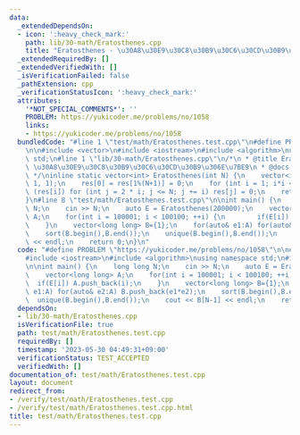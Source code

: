 ```yaml
---
data:
  _extendedDependsOn:
  - icon: ':heavy_check_mark:'
    path: lib/30-math/Eratosthenes.cpp
    title: "Eratosthenes - \u30A8\u30E9\u30C8\u30B9\u30C6\u30CD\u30B9\u306E\u7BE9"
  _extendedRequiredBy: []
  _extendedVerifiedWith: []
  _isVerificationFailed: false
  _pathExtension: cpp
  _verificationStatusIcon: ':heavy_check_mark:'
  attributes:
    '*NOT_SPECIAL_COMMENTS*': ''
    PROBLEM: https://yukicoder.me/problems/no/1058
    links:
    - https://yukicoder.me/problems/no/1058
  bundledCode: "#line 1 \"test/math/Eratosthenes.test.cpp\"\n#define PROBLEM \"https://yukicoder.me/problems/no/1058\"\
    \n\n#include <vector>\n#include <iostream>\n#include <algorithm>\nusing namespace\
    \ std;\n#line 1 \"lib/30-math/Eratosthenes.cpp\"\n/*\n * @title Eratosthenes -\
    \ \u30A8\u30E9\u30C8\u30B9\u30C6\u30CD\u30B9\u306E\u7BE9\n * @docs md/math/Eratosthenes.md\n\
    \ */\ninline static vector<int> Eratosthenes(int N) {\n    vector<int> res(N +\
    \ 1, 1);\n    res[0] = res[1%(N+1)] = 0;\n    for (int i = 1; i*i <= N; i++) if\
    \ (res[i]) for (int j = 2 * i; j <= N; j += i) res[j] = 0;\n    return res;\n\
    }\n#line 8 \"test/math/Eratosthenes.test.cpp\"\n\nint main() {\n    long long\
    \ N;\n    cin >> N;\n    auto E = Eratosthenes(200000);\n    vector<long long>\
    \ A;\n    for(int i = 100001; i < 100100; ++i) {\n        if(E[i]) A.push_back(i);\n\
    \    }\n    vector<long long> B={1};\n    for(auto& e1:A) for(auto& e2:A) B.push_back(e1*e2);\n\
    \    sort(B.begin(),B.end());\n    unique(B.begin(),B.end());\n    cout << B[N-1]\
    \ << endl;\n    return 0;\n}\n"
  code: "#define PROBLEM \"https://yukicoder.me/problems/no/1058\"\n\n#include <vector>\n\
    #include <iostream>\n#include <algorithm>\nusing namespace std;\n#include \"../../lib/30-math/Eratosthenes.cpp\"\
    \n\nint main() {\n    long long N;\n    cin >> N;\n    auto E = Eratosthenes(200000);\n\
    \    vector<long long> A;\n    for(int i = 100001; i < 100100; ++i) {\n      \
    \  if(E[i]) A.push_back(i);\n    }\n    vector<long long> B={1};\n    for(auto&\
    \ e1:A) for(auto& e2:A) B.push_back(e1*e2);\n    sort(B.begin(),B.end());\n  \
    \  unique(B.begin(),B.end());\n    cout << B[N-1] << endl;\n    return 0;\n}\n"
  dependsOn:
  - lib/30-math/Eratosthenes.cpp
  isVerificationFile: true
  path: test/math/Eratosthenes.test.cpp
  requiredBy: []
  timestamp: '2023-05-30 04:49:31+09:00'
  verificationStatus: TEST_ACCEPTED
  verifiedWith: []
documentation_of: test/math/Eratosthenes.test.cpp
layout: document
redirect_from:
- /verify/test/math/Eratosthenes.test.cpp
- /verify/test/math/Eratosthenes.test.cpp.html
title: test/math/Eratosthenes.test.cpp
---
```

